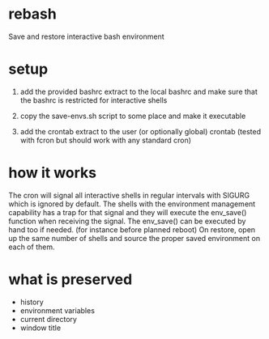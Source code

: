 # rebash
Save and restore interactive bash environment

# setup

1. add the provided bashrc extract to the local bashrc and make sure that the bashrc is restricted for interactive shells

2. copy the save-envs.sh script to some place and make it executable

3. add the crontab extract to the user (or optionally global) crontab (tested with fcron but should work with any standard cron)

# how it works

The cron will signal all interactive shells in regular intervals with
SIGURG which is ignored by default. The shells with the environment
management capability has a trap for that signal and they will execute the
env_save() function when receiving the signal. The env_save() can be
executed by hand too if needed. (for instance before planned reboot)
On restore, open up the same number of shells and source the proper saved
environment on each of them.

# what is preserved

- history
- environment variables
- current directory
- window title

